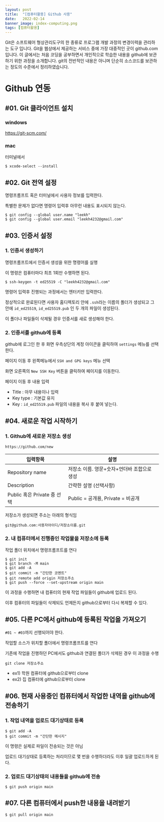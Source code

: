 ```yaml
---
layout: post
title:  "[컴퓨터활용] Github 사용"
date:   2022-02-14
banner_image: index-computing.png
tags: [컴퓨터활용]
---
```


Git은 소프트웨어 형상관리도구의 한 종류로 프로그램 개발 과정의 변경이력을 관리하는 도구 입니다. Git을 웹상에서 제공하는 서비스 중에 가장 대중적인 곳이 github.com 입니다. 이 글에서는 처음 코딩을 공부하면서 개인적으로 학습한 내용을 github에 보관하기 위한 과정을 소개합니다. git의 전반적인 내용은 아니며 단순히 소스코드를 보관하는 정도의 수준에서 정리하였습니다.

# Github 연동

## #01. Git 클라이언트 설치

### windows

https://git-scm.com/

### mac

터미널에서

```
$ xcode-select --install
```

## #02. Git 전역 설정

명령프롬프트 혹은 터미널에서 사용자 정보를 입력한다.

특별한 문제가 없다면 명령어 입력후 아무런 내용도 표시되지 않는다.

```shell
$ git config --global user.name "leekh"
$ git config --global user.email "leekh4232@gmail.com"
```

## #03. 인증서 설정

### 1. 인증서 생성하기

명령프롬프트에서 인증서 생성을 위한 명령어를 실행

이 명령은 컴퓨터마다 최초 1회만 수행하면 된다.

```shell
$ ssh-keygen -t ed25519 -C "leekh4232@gmail.com"
```

명령어 입력후 진행되는 과정에서는 엔터키만 입력한다.

정상적으로 완료된다면 사용자 홈디렉토리 안에 `.ssh`라는 이름의 폴더가 생성되고
그 안에 `id_ed25519`, `id_ed25519.pub` 인 두 개의 파일이 생성된다.

이 폴더나 파일들이 삭제될 경우 인증서를 새로 생성해야 한다.

### 2. 인증서를 github에 등록

github에 로그인 한 후 화면 우측상단의 계정 아이콘을 클릭하여 `settings` 메뉴를 선택한다.

페이지 이동 후 왼쪽메뉴에서 `SSH and GPG keys` 메뉴 선택

화면 오른쪽의 `New SSH Key` 버튼을 클릭하여 페이지를 이동한다.

페이지 이동 후 내용 입력

- Title : 아무 내용이나 입력
- Key type : 기본값 유지
- Key : `id_ed25519.pub` 파일의 내용을 복사 후 붙여 넣는다.

## #04. 새로운 작업 시작하기

### 1. Github에 새로운 저장소 생성

`https://github.com/new`

| 입력항목 | 설명 |
|---|---|
| Repository name | 저장소 이름. 영문+숫자+언더바 조합으로 생성 |
| Description | 간략한 설명 (선택사항) |
| Public 혹은 Private 중 선택 | Public = 공개용, Private = 비공개 |

저장소가 생성되면 주소는 아래의 형식임

```
git@github.com:사용자아이디/저장소이름.git
```

### 2. 내 컴퓨터에서 진행중인 작업물을 저장소에 등록

작업 폴더 위치에서 명령프롬프트를 연다

```shell
$ git init
$ git branch -M main
$ git add -A
$ git commit -m "간단한 코멘트"
$ git remote add origin 저장소주소
$ git push --force --set-upstream origin main
```

이 과정을 수행하면 내 컴퓨터의 현재 작업 파일들이 github에 업로드 된다.

이후 컴퓨터의 파일들이 삭제되도 언제든지 github으로부터 다시 복제할 수 있다.


## #05. 다른 PC에서 github에 등록된 작업을 가져오기

`#01 ~ #03`까지 선행되어야 한다.

작업할 소스가 위치할 폴더에서 명령프롬프트를 연다

기존에 작업을 진행하던 PC에서도 github과 연결된 폴더가 삭제된 경우 이 과정을 수행

```shell
git clone 저장소주소
```

- ex1) 학원 컴퓨터에 github으로부터 clone
- ex2) 집 컴퓨터에 github으로부터 clone

## #06. 현재 사용중인 컴퓨터에서 작업한 내역을 github에 전송하기

### 1. 작업 내역을 업로드 대기상태로 등록

```shell
$ git add -A
$ git commit -m "간단한 메시지"
```

이 명령은 실제로 파일이 전송되는 것은 아님

업로드 대기상태로 등록하는 처리이므로 몇 번을 수행하더라도 이후 일괄 업로드하게 된다.

### 2. 업로드 대기상태의 내용들을 github에 전송

```shell
$ git push origin main
```

## #07. 다른 컴퓨터에서 push한 내용을 내려받기

```shell
$ git pull origin main
```